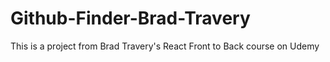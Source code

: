# Github-Finder-Brad-Travery
This is a project from Brad Travery's React Front to Back course on Udemy
